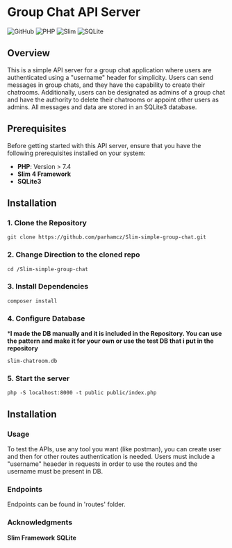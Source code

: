 # Group Chat API Server

![GitHub](https://img.shields.io/github/license/your-username/group-chat-api)
![PHP](https://img.shields.io/badge/PHP-%3E%207.4-blue)
![Slim](https://img.shields.io/badge/Slim%204-red)
![SQLite](https://img.shields.io/badge/SQLite3-green)

## Overview

This is a simple API server for a group chat application where users are authenticated using a "username" header for simplicity. Users can send messages in group chats, and they have the capability to create their chatrooms. Additionally, users can be designated as admins of a group chat and have the authority to delete their chatrooms or appoint other users as admins. All messages and data are stored in an SQLite3 database.

## Prerequisites

Before getting started with this API server, ensure that you have the following prerequisites installed on your system:

- **PHP**: Version > 7.4
- **Slim 4 Framework**
- **SQLite3**

## Installation

### 1. Clone the Repository

```shell
git clone https://github.com/parhamcz/Slim-simple-group-chat.git
```
### 2. Change Direction to the cloned repo

```shell
cd /Slim-simple-group-chat
```
### 3. Install Dependencies

```shell
composer install
```
### 4. Configure Database
***I made the DB manually and it is included in the Repository. You can use the pattern and make it for your own or use the test DB that i put in the repository**
```shell
slim-chatroom.db
```
### 5. Start the server

```shell
php -S localhost:8000 -t public public/index.php
```
## Installation

### Usage
To test the APIs, use any tool you want (like postman), you can create user and then for other routes authentication is needed.
Users must include a "username" heaeder in requests in order to use the routes and the username must be present in DB.
### Endpoints
Endpoints can be found in 'routes' folder.
### Acknowledgments
**Slim Framework**
**SQLite**
